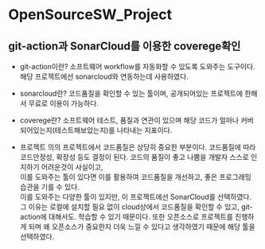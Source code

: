 # OpenSourceSW_Project

## git-action과 SonarCloud를 이용한 coverege확인

- git-action이란?
  소프트웨어 workflow를 자동화할 수 있도록 도와주는 도구이다. 해당 프로젝트에선 sonarcloud와 연동하는데 사용하였다.

- sonarcloud란?
  코드품질을 확인할 수 있는 툴이며, 공개되어있는 프로젝트에 한해서 무료로 이용이 가능하다.

- coverege란?
  소프트웨어 테스트, 품질과 연관이 있으며 해당 코드가 얼마나 커버되어있는지(테스트해보았는지)를 나타내는 지표이다.

- 프로젝트 의의
프로젝트에서 코드품질은 상당히 중요한 부분이다. 코드품질에 따라 코드안정성, 확장성 등도 결정이 된다. 코드의 품질이 좋고 나쁨을 개발자 스스로 인지하기 어려운것이 사실이고,  
이를 도와주는 툴이 있다면 이를 활용하여 코드품질을 개선하고, 좋은 프로그래밍 습관을 기를 수 있다.  
이를 도와주는 다양한 툴이 있지만, 이 프로젝트에선 SonarCloud를 선택하였다. 그 이유는 로컬에 설치할 필요 없이 cloud상에서 코드품질을 확인할 수 있고, git-action에 대해서도. 
학습할 수 있기 때문이다. 또한 오픈소스로 프로젝트를 진행하게 되며 왜 오픈소스가 중요한지 더욱 느낄 수 있다고 생각하였기 때문에 해당 툴을 선택하였다.  





